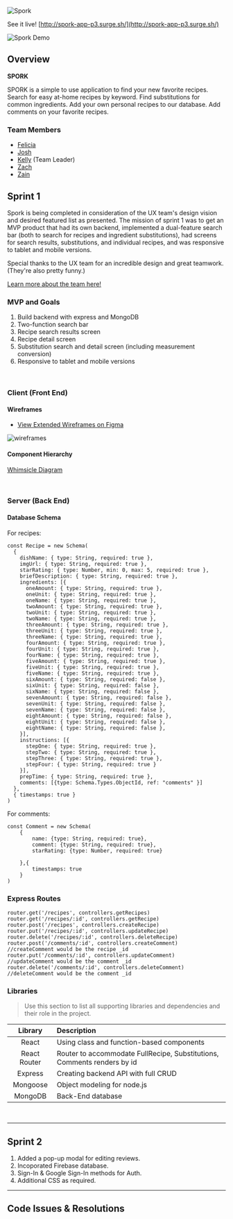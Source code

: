 ![Spork](https://i.imgur.com/C8yDrQM.png)


See it live! [http://spork-app-p3.surge.sh/](http://spork-app-p3.surge.sh/)




![Spork Demo](gif/spork.gif)



## Overview

**SPORK**

SPORK is a simple to use application to find your new favorite recipes. Search for easy at-home recipes by keyword. Find substitutions for common ingredients. Add your own personal recipes to our database. Add comments on your favorite recipes.

### Team Members

- [Felicia](https://github.com/felicia-csolak)
- [Josh](https://github.com/rizekj12)
- [Kelly](https://github.com/kellymakesstuff) (Team Leader)
- [Zach](https://github.com/zoobieloo88)
- [Zain](https://github.com/zainsattar18)


## Sprint 1

Spork is being completed in consideration of the UX team's design vision and desired featured list as presented. The mission of sprint 1 was to get an MVP product that had its own backend, implemented a dual-feature search bar (both to search for recipes and ingredient substitutions), had screens for search results, substitutions, and individual recipes, and was responsive to tablet and mobile versions. 

Special thanks to the UX team for an incredible design and great teamwork. (They're also pretty funny.)

[Learn more about the team here!](http://spork-app.surge.sh/about)


### MVP and Goals


1. Build backend with express and MongoDB
2. Two-function search bar
3. Recipe search results screen
4. Recipe detail screen
5. Substitution search and detail screen (including measurement conversion)
6. Responsive to tablet and mobile versions

<br>

### Client (Front End)

#### Wireframes

- [View Extended Wireframes on Figma](https://www.figma.com/file/hMdGIyJqlrRW0IC76TyCpm/U3-P3?node-id=0%3A1)

![wireframes](https://i.imgur.com/xAnw5oL.png)


#### Component Hierarchy

[Whimsicle Diagram](https://whimsical.com/9x14YF8QAC2EZWK9V22hWV)

<br>

### Server (Back End)

#### Database Schema

For recipes:
```
const Recipe = new Schema(
  {
    dishName: { type: String, required: true },
    imgUrl: { type: String, required: true },
    starRating: { type: Number, min: 0, max: 5, required: true },
    briefDescription: { type: String, required: true },
    ingredients: [{
      oneAmount: { type: String, required: true },
      oneUnit: { type: String, required: true },
      oneName: { type: String, required: true },
      twoAmount: { type: String, required: true },
      twoUnit: { type: String, required: true },
      twoName: { type: String, required: true },
      threeAmount: { type: String, required: true },
      threeUnit: { type: String, required: true },
      threeName: { type: String, required: true },
      fourAmount: { type: String, required: true },
      fourUnit: { type: String, required: true },
      fourName: { type: String, required: true },
      fiveAmount: { type: String, required: true },
      fiveUnit: { type: String, required: true },
      fiveName: { type: String, required: true },
      sixAmount: { type: String, required: false },
      sixUnit: { type: String, required: false },
      sixName: { type: String, required: false },
      sevenAmount: { type: String, required: false },
      sevenUnit: { type: String, required: false },
      sevenName: { type: String, required: false },
      eightAmount: { type: String, required: false },
      eightUnit: { type: String, required: false },
      eightName: { type: String, required: false },
    }],
    instructions: [{
      stepOne: { type: String, required: true },
      stepTwo: { type: String, required: true },
      stepThree: { type: String, required: true },
      stepFour: { type: String, required: true }
    }],
    prepTime: { type: String, required: true },
    comments: [{type: Schema.Types.ObjectId, ref: "comments" }]
  },
  { timestamps: true }
)

```

For comments:
```
const Comment = new Schema(
    {
        name: {type: String, required: true},
        comment: {type: String, required: true},
        starRating: {type: Number, required: true}

    },{
        timestamps: true
    }
)
```

### Express Routes

```
router.get('/recipes', controllers.getRecipes)
router.get('/recipes/:id', controllers.getRecipe)
router.post('/recipes', controllers.createRecipe)
router.put('/recipes/:id', controllers.updateRecipe)
router.delete('/recipes/:id', controllers.deleteRecipe)
router.post('/comments/:id', controllers.createComment)
//createComment would be the recipe _id
router.put('/comments/:id', controllers.updateComment)
//updateComment would be the comment _id
router.delete('/comments/:id', controllers.deleteComment)
//deleteComment would be the comment _id
```

### Libraries

> Use this section to list all supporting libraries and dependencies and their role in the project.

|    Library     | Description                                |
| :------------: | :----------------------------------------- |
|     React      | Using class and function-based components |
|  React Router  | Router to accommodate FullRecipe, Substitutions, Comments renders by id |
|    Express     | Creating backend API with full CRUD|
|    Mongoose    | Object modeling for node.js |
|   MongoDB        | Back-End database |

<br>

***

## Sprint 2

1. Added a pop-up modal for editing reviews.   
2. Incoporated Firebase database.
3. Sign-In & Google Sign-In methods for Auth. 
4. Additional CSS as required. 


***

## Code Issues & Resolutions





